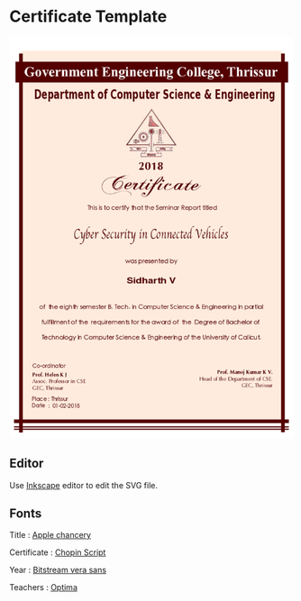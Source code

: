 # Certificate Template
![Certificate](Certificate.png)

## Editor

Use [Inkscape](https://inkscape.org/en/release/) editor to edit the SVG file.

## Fonts

Title : [Apple chancery](https://www.myfonts.com/fonts/apple/chancery/)

Certificate : [Chopin Script](https://www.dafont.com/chopin-script.font)

Year : [Bitstream vera sans](https://www.fontsquirrel.com/fonts/bitstream-vera-sans)

Teachers : [Optima](https://www.myfonts.com/fonts/linotype/optima/)

